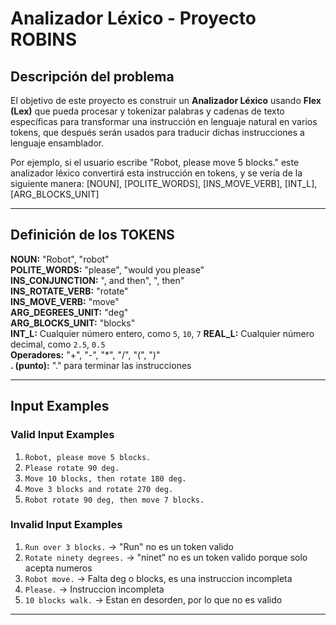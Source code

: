 # Analizador Léxico - Proyecto ROBINS

## Descripción del problema

El objetivo de este proyecto es construir un **Analizador Léxico** usando **Flex (Lex)** que pueda procesar y tokenizar palabras y cadenas de texto específicas para transformar una instrucción en lenguaje natural en varios tokens, que después serán usados para traducir dichas instrucciones a lenguaje ensamblador.

Por ejemplo, si el usuario escribe "Robot, please move 5 blocks." este analizador léxico convertirá esta instrucción en tokens, y se vería de la siguiente manera: [NOUN], [POLITE_WORDS], [INS_MOVE_VERB], [INT_L], [ARG_BLOCKS_UNIT]

---

## Definición de los TOKENS

**NOUN:** "Robot", "robot"  
**POLITE_WORDS:** "please", "would you please"  
**INS_CONJUNCTION:** ", and then", ", then"  
**INS_ROTATE_VERB:** "rotate"  
**INS_MOVE_VERB:** "move"  
**ARG_DEGREES_UNIT:** "deg"  
**ARG_BLOCKS_UNIT:** "blocks"  
**INT_L:** Cualquier número entero, como `5`, `10`, `7`
**REAL_L:** Cualquier número decimal, como `2.5`, `0.5`  
**Operadores:** "+", "-", "*", "/", "(", ")"  
**. (punto):** "." para terminar las instrucciones

---

## Input Examples

### Valid Input Examples

1. `Robot, please move 5 blocks.`
2. `Please rotate 90 deg.`
3. `Move 10 blocks, then rotate 180 deg.`
4. `Move 3 blocks and rotate 270 deg.`
5. `Robot rotate 90 deg, then move 7 blocks.`

### Invalid Input Examples

1. `Run over 3 blocks.` -> "Run" no es un token valido
2. `Rotate ninety degrees.` -> "ninet" no es un token valido porque solo acepta numeros 
3. `Robot move.` -> Falta deg o blocks, es una instruccion incompleta
4. `Please.` -> Instruccion incompleta
5. `10 blocks walk.` -> Estan en desorden, por lo que no es valido

---